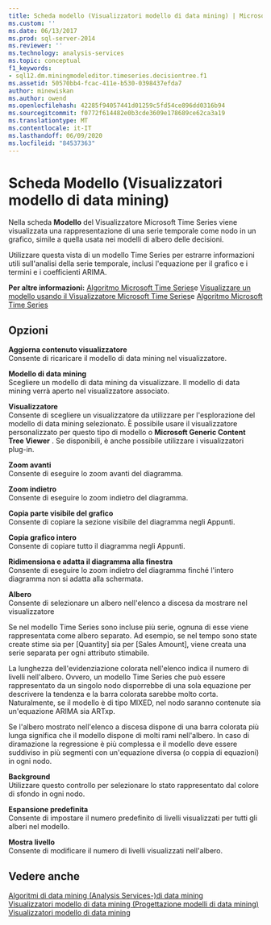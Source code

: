 ```yaml
---
title: Scheda modello (Visualizzatori modello di data mining) | Microsoft Docs
ms.custom: ''
ms.date: 06/13/2017
ms.prod: sql-server-2014
ms.reviewer: ''
ms.technology: analysis-services
ms.topic: conceptual
f1_keywords:
- sql12.dm.miningmodeleditor.timeseries.decisiontree.f1
ms.assetid: 50570bb4-fcac-411e-b530-0398437efda7
author: minewiskan
ms.author: owend
ms.openlocfilehash: 42285f94057441d01259c5fd54ce896dd0316b94
ms.sourcegitcommit: f0772f614482e0b3cde3609e178689ce62ca3a19
ms.translationtype: MT
ms.contentlocale: it-IT
ms.lasthandoff: 06/09/2020
ms.locfileid: "84537363"
---
```

# <a name="model-tab-mining-model-viewers"></a>Scheda Modello (Visualizzatori modello di data mining)
  Nella scheda **Modello** del Visualizzatore Microsoft Time Series viene visualizzata una rappresentazione di una serie temporale come nodo in un grafico, simile a quella usata nei modelli di albero delle decisioni.  
  
 Utilizzare questa vista di un modello Time Series per estrarre informazioni utili sull'analisi della serie temporale, inclusi l'equazione per il grafico e i termini e i coefficienti ARIMA.  
  
 **Per altre informazioni:** [Algoritmo Microsoft Time Series](data-mining/microsoft-time-series-algorithm.md)e [Visualizzare un modello usando il Visualizzatore Microsoft Time Series](data-mining/browse-a-model-using-the-microsoft-time-series-viewer.md)e [Algoritmo Microsoft Time Series](data-mining/microsoft-time-series-algorithm.md)  
  
## <a name="options"></a>Opzioni  
 **Aggiorna contenuto visualizzatore**  
 Consente di ricaricare il modello di data mining nel visualizzatore.  
  
 **Modello di data mining**  
 Scegliere un modello di data mining da visualizzare. Il modello di data mining verrà aperto nel visualizzatore associato.  
  
 **Visualizzatore**  
 Consente di scegliere un visualizzatore da utilizzare per l'esplorazione del modello di data mining selezionato. È possibile usare il visualizzatore personalizzato per questo tipo di modello o **Microsoft Generic Content Tree Viewer** . Se disponibili, è anche possibile utilizzare i visualizzatori plug-in.  
  
 **Zoom avanti**  
 Consente di eseguire lo zoom avanti del diagramma.  
  
 **Zoom indietro**  
 Consente di eseguire lo zoom indietro del diagramma.  
  
 **Copia parte visibile del grafico**  
 Consente di copiare la sezione visibile del diagramma negli Appunti.  
  
 **Copia grafico intero**  
 Consente di copiare tutto il diagramma negli Appunti.  
  
 **Ridimensiona e adatta il diagramma alla finestra**  
 Consente di eseguire lo zoom indietro del diagramma finché l'intero diagramma non si adatta alla schermata.  
  
 **Albero**  
 Consente di selezionare un albero nell'elenco a discesa da mostrare nel visualizzatore  
  
 Se nel modello Time Series sono incluse più serie, ognuna di esse viene rappresentata come albero separato. Ad esempio, se nel tempo sono state create stime sia per [Quantity] sia per [Sales Amount], viene creata una serie separata per ogni attributo stimabile.  
  
 La lunghezza dell'evidenziazione colorata nell'elenco indica il numero di livelli nell'albero. Ovvero, un modello Time Series che può essere rappresentato da un singolo nodo disporrebbe di una sola equazione per descrivere la tendenza e la barra colorata sarebbe molto corta. Naturalmente, se il modello è di tipo MIXED, nel nodo saranno contenute sia un'equazione ARIMA sia ARTxp.  
  
 Se l'albero mostrato nell'elenco a discesa dispone di una barra colorata più lunga significa che il modello dispone di molti rami nell'albero. In caso di diramazione la regressione è più complessa e il modello deve essere suddiviso in più segmenti con un'equazione diversa (o coppia di equazioni) in ogni nodo.  
  
 **Background**  
 Utilizzare questo controllo per selezionare lo stato rappresentato dal colore di sfondo in ogni nodo.  
  
 **Espansione predefinita**  
 Consente di impostare il numero predefinito di livelli visualizzati per tutti gli alberi nel modello.  
  
 **Mostra livello**  
 Consente di modificare il numero di livelli visualizzati nell'albero.  
  
## <a name="see-also"></a>Vedere anche  
 [Algoritmi di data mining &#40;Analysis Services-&#41;di data mining](data-mining/data-mining-algorithms-analysis-services-data-mining.md)   
 [Visualizzatori modello di data mining &#40;Progettazione modelli di data mining&#41;](mining-model-viewers-data-mining-model-designer.md)   
 [Visualizzatori modello di data mining](data-mining/data-mining-model-viewers.md)  
  
  
